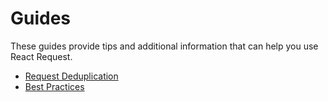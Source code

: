 # Guides

These guides provide tips and additional information that can help you use React Request.

* [Request Deduplication](./request-deduplication.md)
* [Best Practices](./best-practices.md)
